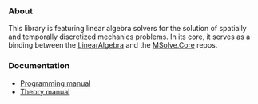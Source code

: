 ### About
This library is featuring linear algebra solvers for the solution of spatially and temporally discretized mechanics problems. In its core, it serves as a binding between the [LinearAlgebra](https://github.com/mgroupntua/linearalgebra) and the [MSolve.Core](https://github.com/mgroupntua/MSolve.Core) repos.

### Documentation
- [Programming manual](programming.md)
- [Theory manual](theory.md)
